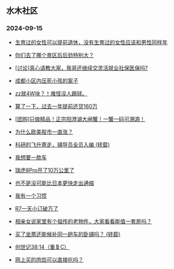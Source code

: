 ## 水木社区 
### 2024-09-15

+ [生育过的女性可以提前退休，没有生育过的女性应该和男性同样年](https://www.newsmth.net/nForum/article/FamilyLife/1766851370)

+ [你们去了哪个景区后后劲特别大？](https://www.newsmth.net/nForum/article/Travel/1011126)

+ [[讨论]真心请教大家，我哥还继续交灵活就业社保医保吗?](https://www.newsmth.net/nForum/article/WorkingLife/164925)

+ [成都小区内压死小孩的案子](https://www.newsmth.net/nForum/article/AutoWorld/1944914475)

+ [zz就4W块？！难怪没人踢球。](https://www.newsmth.net/nForum/article/Football/3446544)

+ [算了一下，过去一年提前还贷160万](https://www.newsmth.net/nForum/article/OurEstate/3084696)

+ [[团购]只做精品！正宗阳澄湖大闸蟹！一蟹一码可溯源！](https://www.newsmth.net/nForum/article/ADAgent_TG/1325857)

+ [为什么欧美股市一直涨？](https://www.newsmth.net/nForum/article/Stock/10924400)

+ [科研的飞升寄走，辅导员全员入编 (转载)](https://www.newsmth.net/nForum/article/QingJiao/887888)

+ [我想要一款车](https://www.newsmth.net/nForum/article/GreenAuto/1669640)

+ [瑞虎8Pro开了10万公里了](https://www.newsmth.net/nForum/article/AutoWorld/1944914607)

+ [也不是没可能比日本更快走出通缩](https://www.newsmth.net/nForum/article/OurEstate/3085420)

+ [我有一个习惯](https://www.newsmth.net/nForum/article/Memory/118800)

+ [R7一天小订破万了](https://www.newsmth.net/nForum/article/GreenAuto/1667938)

+ [相亲女说家里有个祖传的老物件，大家看看能值一套房吗？](https://www.newsmth.net/nForum/article/Age/20374048)

+ [买了坐票还能候补同一趟车的卧铺吗？ (转载)](https://www.newsmth.net/nForum/article/FamilyLife/1766852731)

+ [创世记38:14（重复C）](https://www.newsmth.net/nForum/article/Bible/162862)

+ [网上买的肉馅可以直接吃吗？](https://www.newsmth.net/nForum/article/Food/1721190)

